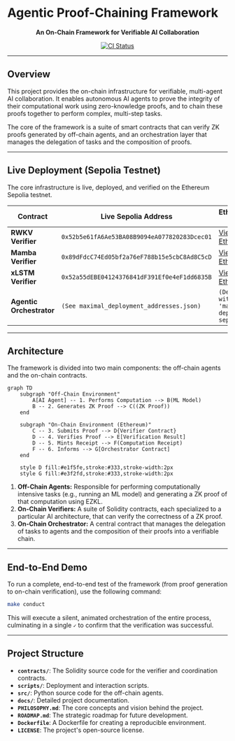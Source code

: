 # Agentic Proof-Chaining Framework

<p align="center">
  <strong>An On-Chain Framework for Verifiable AI Collaboration</strong>
</p>
<p align="center">
  <a href="https://github.com/bmorphism/ezkl-ethglobal2025/actions/workflows/ci.yml">
    <img src="https://github.com/bmorphism/ezkl-ethglobal2025/actions/workflows/ci.yml/badge.svg" alt="CI Status">
  </a>
</p>

---

## Overview

This project provides the on-chain infrastructure for verifiable, multi-agent AI collaboration. It enables autonomous AI agents to prove the integrity of their computational work using zero-knowledge proofs, and to chain these proofs together to perform complex, multi-step tasks.

The core of the framework is a suite of smart contracts that can verify ZK proofs generated by off-chain agents, and an orchestration layer that manages the delegation of tasks and the composition of proofs.

---

## Live Deployment (Sepolia Testnet)

The core infrastructure is live, deployed, and verified on the Ethereum Sepolia testnet.

| Contract                 | Live Sepolia Address                               | Etherscan Link                                                                                             |
| ------------------------ | -------------------------------------------------- | ---------------------------------------------------------------------------------------------------------- |
| **RWKV Verifier**        | `0x52b5e61fA6Ae53BA08B9094eA077820283Dcec01`       | [View on Etherscan](https://sepolia.etherscan.io/address/0x52b5e61fA6Ae53BA08B9094eA077820283Dcec01)       |
| **Mamba Verifier**       | `0x89dFdcC74Ed05bf2a76eF788b15e5cbC8Ad8C5cD`       | [View on Etherscan](https://sepolia.etherscan.io/address/0x89dFdcC74Ed05bf2a76eF788b15e5cbC8Ad8C5cD)       |
| **xLSTM Verifier**       | `0x52a55dEBE04124376841dF391Ef0e4eF1dd6835B`       | [View on Etherscan](https://sepolia.etherscan.io/address/0x52a55dEBE04124376841dF391Ef0e4eF1dd6835B)       |
| **Agentic Orchestrator** | `(See maximal_deployment_addresses.json)`          | `(Deploy with 'make deploy-sepolia')`                                                                      |

---

## Architecture

The framework is divided into two main components: the off-chain agents and the on-chain contracts.

```mermaid
graph TD
    subgraph "Off-Chain Environment"
        A[AI Agent] -- 1. Performs Computation --> B(ML Model)
        B -- 2. Generates ZK Proof --> C((ZK Proof))
    end

    subgraph "On-Chain Environment (Ethereum)"
        C -- 3. Submits Proof --> D{Verifier Contract}
        D -- 4. Verifies Proof --> E[Verification Result]
        D -- 5. Mints Receipt --> F(Computation Receipt)
        F -- 6. Informs --> G[Orchestrator Contract]
    end

    style D fill:#e1f5fe,stroke:#333,stroke-width:2px
    style G fill:#e3f2fd,stroke:#333,stroke-width:2px
```

1.  **Off-Chain Agents:** Responsible for performing computationally intensive tasks (e.g., running an ML model) and generating a ZK proof of that computation using EZKL.
2.  **On-Chain Verifiers:** A suite of Solidity contracts, each specialized to a particular AI architecture, that can verify the correctness of a ZK proof.
3.  **On-Chain Orchestrator:** A central contract that manages the delegation of tasks to agents and the composition of their proofs into a verifiable chain.

---

## End-to-End Demo

To run a complete, end-to-end test of the framework (from proof generation to on-chain verification), use the following command:

```bash
make conduct
```

This will execute a silent, animated orchestration of the entire process, culminating in a single `✓` to confirm that the verification was successful.

---

## Project Structure

*   **`contracts/`**: The Solidity source code for the verifier and coordination contracts.
*   **`scripts/`**: Deployment and interaction scripts.
*   **`src/`**: Python source code for the off-chain agents.
*   **`docs/`**: Detailed project documentation.
*   **`PHILOSOPHY.md`**: The core concepts and vision behind the project.
*   **`ROADMAP.md`**: The strategic roadmap for future development.
*   **`Dockerfile`**: A Dockerfile for creating a reproducible environment.
*   **`LICENSE`**: The project's open-source license.
